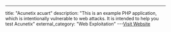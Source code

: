 ---
title: "Acunetix acuart"
description: "This is an example PHP application, which is intentionally vulnerable to web attacks. It is intended to help you test Acunetix"
external_category: "Web Exploitation"
---[Visit Website](https://testphp.vulnweb.com/)

